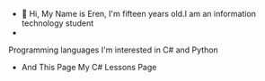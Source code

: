 - 👋 Hi, My Name is Eren, I'm fifteen years old.I am an information technology student
- 
Programming languages I'm interested in C# and Python

- And This Page My C# Lessons Page
